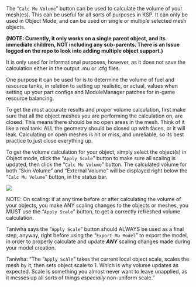 
The “`Calc Mu Volume`” button can be used to calculate the volume of your mesh(es). This can be useful for all sorts of purposes in KSP. It can only be used in Object Mode, and can be used on single or multiple selected mesh objects.

**(NOTE: Currently, it only works on a single parent object, and its immediate children, NOT including any sub-parents. There is an Issue logged on the repo to look into adding multiple object support.)**

It is only used for informational purposes, however, as it does not save the calculation either in the output .mu or .cfg files.

One purpose it can be used for is to determine the volume of fuel and resource tanks, in relation to setting up realistic, or actual, values when setting up your part configs and ModuleManager patches for in-game resource balancing.

To get the most accurate results and proper volume calculation, first make sure that all the object meshes you are performing the calculation on, are closed. This means there should be no open areas in the mesh. Think of it like a real tank: ALL the geometry should be closed up with faces, or it will leak.
Calculating on open meshes is hit or miss, and unreliable, so its best practice to just close everything up.

To get the volume calculation for your object, simply select the object(s) in Object mode,  click the “`Apply Scale`” button to make sure all scaling is updated, then click the “`Calc Mu Volume`” button.
The calculated volume for both “Skin Volume” and “External Volume” will be displayed right below the “`Calc Mu Volume`” button, in the status bar.

![](https://i.imgur.com/IkjJgNS.png)

NOTE: On scaling: if at any time before or after calculating the volume of your objects, you make ANY scaling changes to the objects or meshes, you MUST use the “`Apply Scale`” button, to get a correctly refreshed volume calculation.

Taniwha says the “`Apply Scale`” button should ALWAYS be used as a final step, anyway, right before using the “`Export Mu Model`” to export the model, in order to properly calculate and update _**ANY**_ scaling changes made during your model creation.

Taniwha: “The “`Apply Scale`” takes the current local object scale, scales the mesh by it, then sets object scale to 1. Which is why volume updates as expected.
Scale is something you almost never want to leave unapplied, as it messes up all
sorts of things *_especially_* non-uniform scale.”


